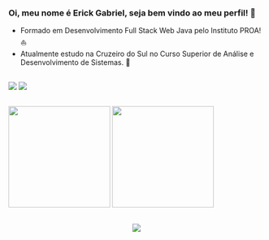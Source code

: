 ### Oi, meu nome é Erick Gabriel, seja bem vindo ao meu perfil! 👋

- Formado em Desenvolvimento Full Stack Web Java pelo Instituto PROA! ⛵ 
- Atualmente estudo na Cruzeiro do Sul no Curso Superior de Análise e Desenvolvimento de Sistemas. 👾

##

<div> 
  <a href="mailto:erickgabrielferreira80@gmail.com" target="_blank"><img src="https://img.shields.io/badge/Gmail-D14836?style=for-the-badge&logo=gmail&logoColor=white"></a>
  <a href="https://www.linkedin.com/in/erick-agostinho-644187276" target="_blank"><img src="https://img.shields.io/badge/-LinkedIn-%230077B5?style=for-the-badge&logo=linkedin&logoColor=white" target="_blank"></a>
</div>

##

<div>
  <a href="https://github.com/ErickGabrielDev"></a>
  <img height="200em" src="https://github-readme-stats.vercel.app/api?username=ErickGabrielDev&theme=tokyonight&show_icons=false">
  <img height="200em" src="https://github-readme-stats.vercel.app/api/top-langs/?username=ErickGabrielDev&theme=tokyonight&langs_count=8"> 
</div>

##

<p align="center">
  <a href="https://skillicons.dev">
    <img src="https://skillicons.dev/icons?i=html,css,js,react,java,python,mysql" />
  </a>
</p>

